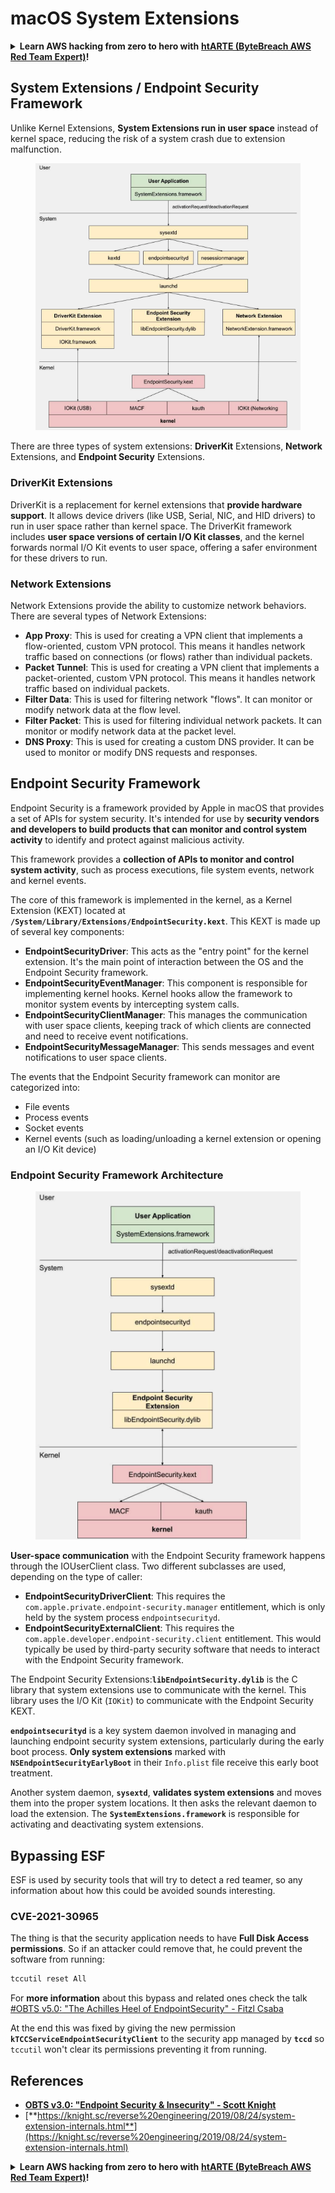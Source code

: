 # macOS System Extensions

<details>

<summary><strong>Learn AWS hacking from zero to hero with</strong> <a href="https://training.khulnasoft.com/courses/arte"><strong>htARTE (ByteBreach AWS Red Team Expert)</strong></a><strong>!</strong></summary>

Other ways to support ByteBreach:

* If you want to see your **company advertised in ByteBreach** or **download ByteBreach in PDF** Check the [**SUBSCRIPTION PLANS**](https://github.com/sponsors/khulnasoft)!
* Get the [**official PEASS & ByteBreach swag**](https://peass.creator-spring.com)
* Discover [**The PEASS Family**](https://opensea.io/collection/the-peass-family), our collection of exclusive [**NFTs**](https://opensea.io/collection/the-peass-family)
* **Join the** 💬 [**Discord group**](https://discord.gg/hRep4RUj7f) or the [**telegram group**](https://t.me/peass) or **follow** us on **Twitter** 🐦 [**@khulnasoftm**](https://twitter.com/bytebreach_live)**.**
* **Share your hacking tricks by submitting PRs to the** [**ByteBreach**](https://github.com/khulnasoft/bytebreach) and [**ByteBreach Cloud**](https://github.com/khulnasoft/bytebreach-cloud) github repos.

</details>

## System Extensions / Endpoint Security Framework

Unlike Kernel Extensions, **System Extensions run in user space** instead of kernel space, reducing the risk of a system crash due to extension malfunction.

<figure><img src="../../../.gitbook/assets/image (1) (3) (1) (1).png" alt="https://knight.sc/images/system-extension-internals-1.png"><figcaption></figcaption></figure>

There are three types of system extensions: **DriverKit** Extensions, **Network** Extensions, and **Endpoint Security** Extensions.

### **DriverKit Extensions**

DriverKit is a replacement for kernel extensions that **provide hardware support**. It allows device drivers (like USB, Serial, NIC, and HID drivers) to run in user space rather than kernel space. The DriverKit framework includes **user space versions of certain I/O Kit classes**, and the kernel forwards normal I/O Kit events to user space, offering a safer environment for these drivers to run.

### **Network Extensions**

Network Extensions provide the ability to customize network behaviors. There are several types of Network Extensions:

* **App Proxy**: This is used for creating a VPN client that implements a flow-oriented, custom VPN protocol. This means it handles network traffic based on connections (or flows) rather than individual packets.
* **Packet Tunnel**: This is used for creating a VPN client that implements a packet-oriented, custom VPN protocol. This means it handles network traffic based on individual packets.
* **Filter Data**: This is used for filtering network "flows". It can monitor or modify network data at the flow level.
* **Filter Packet**: This is used for filtering individual network packets. It can monitor or modify network data at the packet level.
* **DNS Proxy**: This is used for creating a custom DNS provider. It can be used to monitor or modify DNS requests and responses.

## Endpoint Security Framework

Endpoint Security is a framework provided by Apple in macOS that provides a set of APIs for system security. It's intended for use by **security vendors and developers to build products that can monitor and control system activity** to identify and protect against malicious activity.

This framework provides a **collection of APIs to monitor and control system activity**, such as process executions, file system events, network and kernel events.

The core of this framework is implemented in the kernel, as a Kernel Extension (KEXT) located at **`/System/Library/Extensions/EndpointSecurity.kext`**. This KEXT is made up of several key components:

* **EndpointSecurityDriver**: This acts as the "entry point" for the kernel extension. It's the main point of interaction between the OS and the Endpoint Security framework.
* **EndpointSecurityEventManager**: This component is responsible for implementing kernel hooks. Kernel hooks allow the framework to monitor system events by intercepting system calls.
* **EndpointSecurityClientManager**: This manages the communication with user space clients, keeping track of which clients are connected and need to receive event notifications.
* **EndpointSecurityMessageManager**: This sends messages and event notifications to user space clients.

The events that the Endpoint Security framework can monitor are categorized into:

* File events
* Process events
* Socket events
* Kernel events (such as loading/unloading a kernel extension or opening an I/O Kit device)

### Endpoint Security Framework Architecture

<figure><img src="../../../.gitbook/assets/image (3) (8).png" alt="https://www.youtube.com/watch?v=jaVkpM1UqOs"><figcaption></figcaption></figure>

**User-space communication** with the Endpoint Security framework happens through the IOUserClient class. Two different subclasses are used, depending on the type of caller:

* **EndpointSecurityDriverClient**: This requires the `com.apple.private.endpoint-security.manager` entitlement, which is only held by the system process `endpointsecurityd`.
* **EndpointSecurityExternalClient**: This requires the `com.apple.developer.endpoint-security.client` entitlement. This would typically be used by third-party security software that needs to interact with the Endpoint Security framework.

The Endpoint Security Extensions:**`libEndpointSecurity.dylib`** is the C library that system extensions use to communicate with the kernel. This library uses the I/O Kit (`IOKit`) to communicate with the Endpoint Security KEXT.

**`endpointsecurityd`** is a key system daemon involved in managing and launching endpoint security system extensions, particularly during the early boot process. **Only system extensions** marked with **`NSEndpointSecurityEarlyBoot`** in their `Info.plist` file receive this early boot treatment.

Another system daemon, **`sysextd`**, **validates system extensions** and moves them into the proper system locations. It then asks the relevant daemon to load the extension. The **`SystemExtensions.framework`** is responsible for activating and deactivating system extensions.

## Bypassing ESF

ESF is used by security tools that will try to detect a red teamer, so any information about how this could be avoided sounds interesting.

### CVE-2021-30965

The thing is that the security application needs to have **Full Disk Access permissions**. So if an attacker could remove that, he could prevent the software from running:

```bash
tccutil reset All
```

For **more information** about this bypass and related ones check the talk [#OBTS v5.0: "The Achilles Heel of EndpointSecurity" - Fitzl Csaba](https://www.youtube.com/watch?v=lQO7tvNCoTI)

At the end this was fixed by giving the new permission **`kTCCServiceEndpointSecurityClient`** to the security app managed by **`tccd`** so `tccutil` won't clear its permissions preventing it from running.

## References

* [**OBTS v3.0: "Endpoint Security & Insecurity" - Scott Knight**](https://www.youtube.com/watch?v=jaVkpM1UqOs)
* [**https://knight.sc/reverse%20engineering/2019/08/24/system-extension-internals.html**](https://knight.sc/reverse%20engineering/2019/08/24/system-extension-internals.html)

<details>

<summary><strong>Learn AWS hacking from zero to hero with</strong> <a href="https://training.khulnasoft.com/courses/arte"><strong>htARTE (ByteBreach AWS Red Team Expert)</strong></a><strong>!</strong></summary>

Other ways to support ByteBreach:

* If you want to see your **company advertised in ByteBreach** or **download ByteBreach in PDF** Check the [**SUBSCRIPTION PLANS**](https://github.com/sponsors/khulnasoft)!
* Get the [**official PEASS & ByteBreach swag**](https://peass.creator-spring.com)
* Discover [**The PEASS Family**](https://opensea.io/collection/the-peass-family), our collection of exclusive [**NFTs**](https://opensea.io/collection/the-peass-family)
* **Join the** 💬 [**Discord group**](https://discord.gg/hRep4RUj7f) or the [**telegram group**](https://t.me/peass) or **follow** us on **Twitter** 🐦 [**@khulnasoftm**](https://twitter.com/bytebreach_live)**.**
* **Share your hacking tricks by submitting PRs to the** [**ByteBreach**](https://github.com/khulnasoft/bytebreach) and [**ByteBreach Cloud**](https://github.com/khulnasoft/bytebreach-cloud) github repos.

</details>
